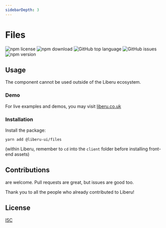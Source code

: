 ```yaml
---
sidebarDepth: 3
---
```


# Files

![npm license](https://img.shields.io/npm/l/@liberu-ui/files.svg) 
![npm download](https://img.shields.io/npm/dm/@liberu-ui/files.svg) 
![GitHub top language](https://img.shields.io/github/languages/top/liberu-ui/files.svg) 
![GitHub issues](https://img.shields.io/github/issues/liberu-ui/files.svg) 
![npm version](https://img.shields.io/npm/v/@liberu-ui/files.svg) 

## Usage
The component cannot be used outside of the Liberu ecosystem.

### Demo

For live examples and demos, you may visit [liberu.co.uk](https://www.liberu.co.uk)

### Installation

Install the package:
```
yarn add @liberu-ui/files
```

(within Liberu, remember to `cd` into the `client` folder before installing front-end assets)

## Contributions

are welcome. Pull requests are great, but issues are good too.

Thank you to all the people who already contributed to Liberu!

## License

[ISC](https://opliberuurce.org/licenses/ISC)
